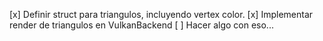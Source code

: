 [x] Definir struct para triangulos, incluyendo vertex color.
[x] Implementar render de triangulos en VulkanBackend
[ ] Hacer algo con eso...
